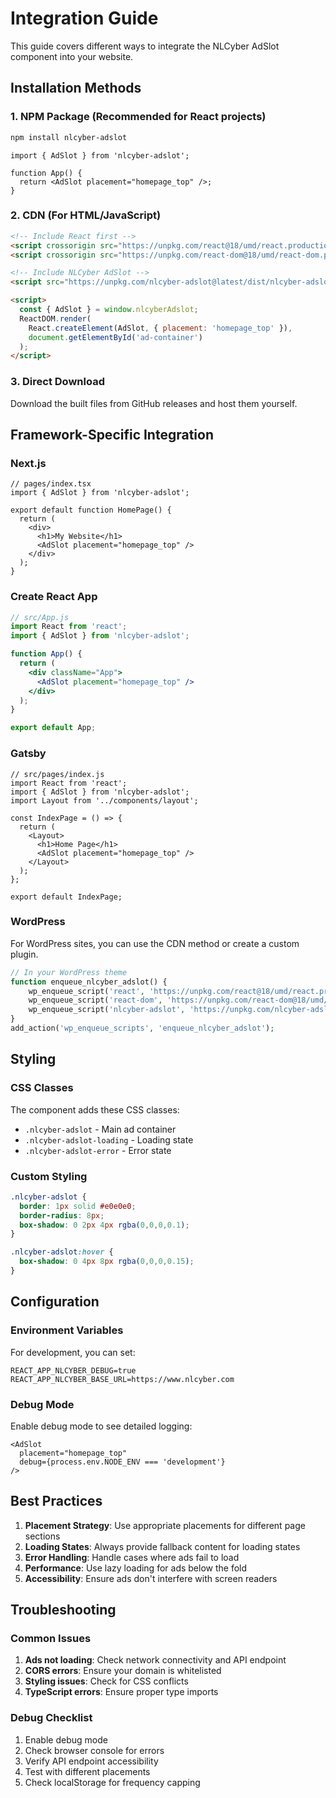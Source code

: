 # Integration Guide

This guide covers different ways to integrate the NLCyber AdSlot component into your website.

## Installation Methods

### 1. NPM Package (Recommended for React projects)

```bash
npm install nlcyber-adslot
```

```tsx
import { AdSlot } from 'nlcyber-adslot';

function App() {
  return <AdSlot placement="homepage_top" />;
}
```

### 2. CDN (For HTML/JavaScript)

```html
<!-- Include React first -->
<script crossorigin src="https://unpkg.com/react@18/umd/react.production.min.js"></script>
<script crossorigin src="https://unpkg.com/react-dom@18/umd/react-dom.production.min.js"></script>

<!-- Include NLCyber AdSlot -->
<script src="https://unpkg.com/nlcyber-adslot@latest/dist/nlcyber-adslot.js"></script>

<script>
  const { AdSlot } = window.nlcyberAdslot;
  ReactDOM.render(
    React.createElement(AdSlot, { placement: 'homepage_top' }),
    document.getElementById('ad-container')
  );
</script>
```

### 3. Direct Download

Download the built files from GitHub releases and host them yourself.

## Framework-Specific Integration

### Next.js

```tsx
// pages/index.tsx
import { AdSlot } from 'nlcyber-adslot';

export default function HomePage() {
  return (
    <div>
      <h1>My Website</h1>
      <AdSlot placement="homepage_top" />
    </div>
  );
}
```

### Create React App

```jsx
// src/App.js
import React from 'react';
import { AdSlot } from 'nlcyber-adslot';

function App() {
  return (
    <div className="App">
      <AdSlot placement="homepage_top" />
    </div>
  );
}

export default App;
```

### Gatsby

```tsx
// src/pages/index.js
import React from 'react';
import { AdSlot } from 'nlcyber-adslot';
import Layout from '../components/layout';

const IndexPage = () => {
  return (
    <Layout>
      <h1>Home Page</h1>
      <AdSlot placement="homepage_top" />
    </Layout>
  );
};

export default IndexPage;
```

### WordPress

For WordPress sites, you can use the CDN method or create a custom plugin.

```php
// In your WordPress theme
function enqueue_nlcyber_adslot() {
    wp_enqueue_script('react', 'https://unpkg.com/react@18/umd/react.production.min.js');
    wp_enqueue_script('react-dom', 'https://unpkg.com/react-dom@18/umd/react-dom.production.min.js');
    wp_enqueue_script('nlcyber-adslot', 'https://unpkg.com/nlcyber-adslot@latest/dist/nlcyber-adslot.js');
}
add_action('wp_enqueue_scripts', 'enqueue_nlcyber_adslot');
```

## Styling

### CSS Classes

The component adds these CSS classes:
- `.nlcyber-adslot` - Main ad container
- `.nlcyber-adslot-loading` - Loading state
- `.nlcyber-adslot-error` - Error state

### Custom Styling

```css
.nlcyber-adslot {
  border: 1px solid #e0e0e0;
  border-radius: 8px;
  box-shadow: 0 2px 4px rgba(0,0,0,0.1);
}

.nlcyber-adslot:hover {
  box-shadow: 0 4px 8px rgba(0,0,0,0.15);
}
```

## Configuration

### Environment Variables

For development, you can set:
```env
REACT_APP_NLCYBER_DEBUG=true
REACT_APP_NLCYBER_BASE_URL=https://www.nlcyber.com
```

### Debug Mode

Enable debug mode to see detailed logging:

```tsx
<AdSlot 
  placement="homepage_top"
  debug={process.env.NODE_ENV === 'development'}
/>
```

## Best Practices

1. **Placement Strategy**: Use appropriate placements for different page sections
2. **Loading States**: Always provide fallback content for loading states
3. **Error Handling**: Handle cases where ads fail to load
4. **Performance**: Use lazy loading for ads below the fold
5. **Accessibility**: Ensure ads don't interfere with screen readers

## Troubleshooting

### Common Issues

1. **Ads not loading**: Check network connectivity and API endpoint
2. **CORS errors**: Ensure your domain is whitelisted
3. **Styling issues**: Check for CSS conflicts
4. **TypeScript errors**: Ensure proper type imports

### Debug Checklist

1. Enable debug mode
2. Check browser console for errors
3. Verify API endpoint accessibility
4. Test with different placements
5. Check localStorage for frequency capping
